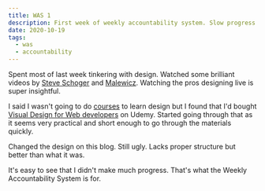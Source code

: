 ```yaml
---
title: WAS 1
description: First week of weekly accountability system. Slow progress.
date: 2020-10-19
tags:
  - was
  - accountability
---
```

Spent most of last week tinkering with design. Watched some brilliant videos by  [Steve Schoger](https://www.youtube.com/channel/UCxqiDtkXtOCNJdckODHk9YA) and [Malewicz](https://www.youtube.com/c/MalewiczHype/playlists). Watching the pros designing live is super insightful. 

I said I wasn't going to do [courses](https://ameneres.com/post/designlevel1)  to learn design but I found that I'd bought [Visual Design for Web developers](https://www.udemy.com/course/graphic-design-for-web-designers-ui-designers-developers/) on Udemy. Started going through that as it seems very practical and short enough to go through the materials quickly.

Changed the design on this blog. Still ugly. Lacks proper structure but better than what it was.

It's easy to see that I didn't make much progress. That's what the Weekly Accountability System is for. 